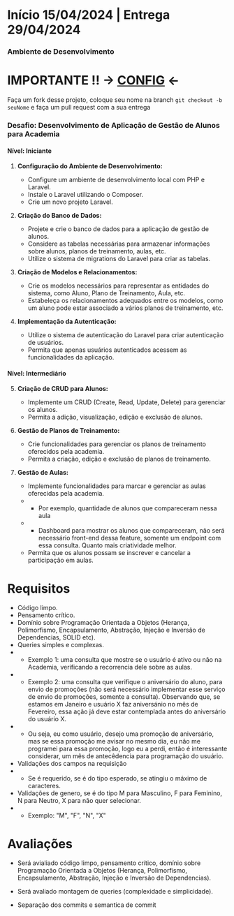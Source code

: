 # Início 15/04/2024 | Entrega 29/04/2024

### Ambiente de Desenvolvimento
# **IMPORTANTE !!** ->  [CONFIG](./CONFIG.md) <-

Faça um fork desse projeto, coloque seu nome na branch `git checkout -b seuNome` e faça um pull request com a sua entrega

### Desafio: Desenvolvimento de Aplicação de Gestão de Alunos para Academia

#### Nível: Iniciante

1.  **Configuração do Ambiente de Desenvolvimento:**

    -   Configure um ambiente de desenvolvimento local com PHP e Laravel.
    -   Instale o Laravel utilizando o Composer.
    -   Crie um novo projeto Laravel.
2.  **Criação do Banco de Dados:**

    -   Projete e crie o banco de dados para a aplicação de gestão de alunos.
    -   Considere as tabelas necessárias para armazenar informações sobre alunos, planos de treinamento, aulas, etc.
    -   Utilize o sistema de migrations do Laravel para criar as tabelas.
3.  **Criação de Modelos e Relacionamentos:**

    -   Crie os modelos necessários para representar as entidades do sistema, como Aluno, Plano de Treinamento, Aula, etc.
    -   Estabeleça os relacionamentos adequados entre os modelos, como um aluno pode estar associado a vários planos de treinamento, etc.
4.  **Implementação da Autenticação:**

    -   Utilize o sistema de autenticação do Laravel para criar autenticação de usuários.
    -   Permita que apenas usuários autenticados acessem as funcionalidades da aplicação.

#### Nível: Intermediário

5.  **Criação de CRUD para Alunos:**

    -   Implemente um CRUD (Create, Read, Update, Delete) para gerenciar os alunos.
    -   Permita a adição, visualização, edição e exclusão de alunos.
6.  **Gestão de Planos de Treinamento:**

    -   Crie funcionalidades para gerenciar os planos de treinamento oferecidos pela academia.
    -   Permita a criação, edição e exclusão de planos de treinamento.
7.  **Gestão de Aulas:**

    -   Implemente funcionalidades para marcar e gerenciar as aulas oferecidas pela academia.
    * * Por exemplo, quantidade de alunos que compareceram nessa aula
    * * Dashboard para mostrar os alunos que compareceram, não será necessário front-end dessa feature, somente um endpoint com essa consulta. Quanto mais criatividade melhor.
    -   Permita que os alunos possam se inscrever e cancelar a participação em aulas.

# Requisitos
* Código limpo.
* Pensamento crítico.
* Domínio sobre Programação Orientada a Objetos (Herança, Polimorfismo, Encapsulamento, Abstração, Injeção e Inversão de Dependencias, SOLID etc).
* Queries simples e complexas.
* * Exemplo 1: uma consulta que mostre se o usuário é ativo ou não na Academia, verificando a recorrencia dele sobre as aulas.
* * Exemplo 2: uma consulta que verifique o aniversário do aluno, para envio de promoções (não será necessário implementar esse serviço de envio de promoções, somente a consulta). Observando que, se estamos em Janeiro e usuário X faz aniversánio no mês de Fevereiro, essa ação já deve estar contemplada antes do aniversário do usuário X.
* * Ou seja, eu como usuário, desejo uma promoção de aniversário, mas se essa promoção me avisar no mesmo dia, eu não me programei para essa promoção, logo eu a perdi, então é interessante considerar, um mês de antecêdencia para programação do usuário.
* Validações dos campos na requisição
* * Se é requerido, se é do tipo esperado, se atingiu o máximo de caracteres.
* Validações de genero, se é do tipo M para Masculino, F para Feminino, N para Neutro, X para não quer selecionar.
* * Exemplo: "M", "F", "N", "X"

# Avaliações
* Será avialiado código limpo, pensamento crítico, domínio sobre Programação Orientada a Objetos (Herança, Polimorfismo, Encapsulamento, Abstração, Injeção e Inversão de Dependencias).

* Será avaliado montagem de queries (complexidade e simplicidade).

* Separação dos commits e semantica de commit